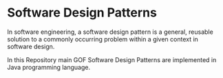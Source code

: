 # Software Design Patterns
In software engineering, a software design pattern is a general, reusable solution to a commonly occurring problem within a given context in software design.

In this Repository main GOF Software Design Patterns are implemented in Java programming language.
